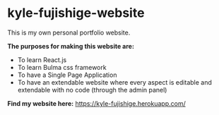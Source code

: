 # kyle-fujishige-website

This is my own personal portfolio website.

**The purposes for making this website are:**
- To learn React.js
- To learn Bulma css framework
- To have a Single Page Application
- To have an extendable website where every aspect is editable and extendable with no code (through the admin panel)

**Find my website here:**
https://kyle-fujishige.herokuapp.com/

